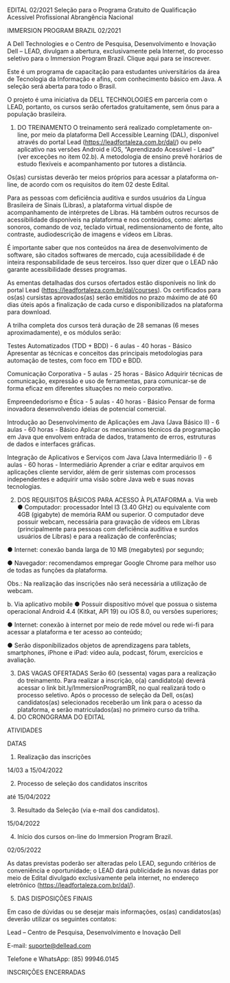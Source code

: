 EDITAL 02/2021
Seleção para o Programa Gratuito de Qualificação Acessível Profissional
Abrangência Nacional


IMMERSION PROGRAM BRAZIL 02/2021


A Dell Technologies e o Centro de Pesquisa, Desenvolvimento e Inovação Dell – LEAD, divulgam a abertura, exclusivamente pela Internet, do processo seletivo para o Immersion Program Brazil. Clique aqui para se inscrever.

Este é um programa de capacitação para estudantes universitários da área de Tecnologia da Informação e afins,  com conhecimento básico em Java. A seleção será aberta para todo o Brasil.

O projeto é uma iniciativa da DELL TECHNOLOGIES em parceria com o LEAD, portanto, os cursos serão ofertados gratuitamente, sem ônus para a população brasileira.

01. DO TREINAMENTO
O treinamento será  realizado completamente on-line, por meio da plataforma Dell Accessible Learning (DAL), disponível através do portal Lead (https://leadfortaleza.com.br/dal/) ou pelo aplicativo nas versões Android e iOS, “Aprendizado Acessível - Lead” (ver exceções no item 02.b). A metodologia de ensino prevê horários de estudo flexíveis e acompanhamento por tutores a distância. 

Os(as) cursistas deverão ter meios próprios para acessar a plataforma on-line, de acordo com os requisitos do item 02 deste Edital.

Para as pessoas com deficiência auditiva e surdos usuários da Língua Brasileira de Sinais (Libras), a plataforma virtual dispõe de acompanhamento de intérpretes de Libras. Há também outros recursos de acessibilidade disponíveis na plataforma e nos conteúdos, como: alertas sonoros, comando de voz, teclado virtual, redimensionamento de fonte, alto contraste, audiodescrição de imagens e vídeos em Libras.

É importante saber que nos conteúdos na área de desenvolvimento de software, são citados softwares de mercado, cuja acessibilidade é de inteira responsabilidade de seus terceiros. Isso quer dizer que o LEAD não garante acessibilidade desses programas.

As ementas detalhadas dos cursos ofertados estão disponíveis no link do portal Lead (https://leadfortaleza.com.br/dal/courses).
Os certificados para os(as) cursistas aprovados(as) serão emitidos no prazo máximo de até 60 dias úteis após a finalização de cada curso e disponibilizados na plataforma para download.

A trilha completa dos cursos terá duração de 28 semanas (6 meses aproximadamente), e os módulos serão:


Testes Automatizados (TDD + BDD) - 6 aulas - 40 horas - Básico
Apresentar as técnicas e conceitos das principais metodologias para automação de testes, com foco em TDD e BDD.


Comunicação Corporativa - 5 aulas - 25 horas - Básico
Adquirir técnicas de comunicação, expressão e uso de ferramentas, para comunicar-se de forma eficaz em diferentes situações no meio corporativo.


Empreendedorismo e Ética - 5 aulas - 40 horas - Básico
Pensar de forma inovadora desenvolvendo ideias de potencial comercial.


Introdução ao Desenvolvimento de Aplicações em Java (Java Básico II) - 6 aulas - 60 horas - Básico
Aplicar os mecanismos técnicos da programação em Java que envolvem entrada de dados, tratamento de erros, estruturas de dados e interfaces gráficas.


Integração de Aplicativos e Serviços com Java (Java Intermediário I) - 6 aulas - 60 horas - Intermediário
Aprender a criar e editar arquivos em aplicações cliente servidor, além de gerir sistemas com processos independentes e adquirir uma visão sobre Java web e suas novas tecnologias.


02. DOS REQUISITOS BÁSICOS PARA ACESSO À PLATAFORMA
a. Via web
●      Computador: processador Intel I3 (3.40 GHz) ou equivalente com 4GB (gigabyte) de memória RAM ou superior. O computador deve possuir webcam, necessária para gravação de vídeos em Libras (principalmente para pessoas com deficiência auditiva e surdos usuários de Libras) e para a realização de conferências;

●      Internet: conexão banda larga de 10 MB (megabytes) por segundo;

●      Navegador: recomendamos empregar Google Chrome para melhor uso de todas as funções da plataforma.

Obs.: Na realização das inscrições não será necessária a utilização de webcam.

b. Via aplicativo mobile
●      Possuir dispositivo móvel que possua o sistema operacional Android 4.4 (Kitkat, API 19) ou iOS 8.0, ou versões superiores;

●      Internet: conexão à internet por meio de rede móvel ou rede wi-fi para acessar a plataforma e ter acesso ao conteúdo;

●      Serão disponibilizados objetos de aprendizagens para tablets, smartphones, iPhone e iPad: vídeo aula, podcast, fórum, exercícios e avaliação.

03. DAS VAGAS OFERTADAS
Serão 60 (sessenta) vagas para a realização do treinamento. Para realizar a inscrição, o(a) candidato(a) deverá acessar o link bit.ly/ImmersionProgramBR, no qual realizará todo o processo seletivo. Após o processo de seleção da Dell, os(as) candidatos(as) selecionados receberão um link para o acesso da plataforma, e serão matriculados(as)  no primeiro curso da trilha.
04. DO CRONOGRAMA DO EDITAL

ATIVIDADES

DATAS

1. Realização das inscrições

14/03 a 15/04/2022

2. Processo de seleção dos candidatos inscritos

até 15/04/2022

3. Resultado da Seleção (via e-mail dos candidatos).

15/04/2022

4. Início dos cursos on-line do Immersion Program Brazil.

02/05/2022


As datas previstas poderão ser alteradas pelo LEAD, segundo critérios de conveniência e oportunidade; o LEAD dará publicidade às novas datas por meio de Edital divulgado exclusivamente pela internet, no endereço eletrônico (https://leadfortaleza.com.br/dal/).

05. DAS DISPOSIÇÕES FINAIS

Em caso de dúvidas ou se desejar mais informações, os(as) candidatos(as) deverão utilizar os seguintes contatos:

Lead – Centro de Pesquisa, Desenvolvimento e Inovação Dell

E-mail: suporte@dellead.com

Telefone e WhatsApp: (85) 99946.0145

INSCRIÇÕES ENCERRADAS